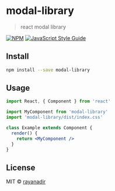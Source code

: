 # modal-library

> react modal library

[![NPM](https://img.shields.io/npm/v/modal-library.svg)](https://www.npmjs.com/package/modal-library) [![JavaScript Style Guide](https://img.shields.io/badge/code_style-standard-brightgreen.svg)](https://standardjs.com)

## Install

```bash
npm install --save modal-library
```

## Usage

```jsx
import React, { Component } from 'react'

import MyComponent from 'modal-library'
import 'modal-library/dist/index.css'

class Example extends Component {
  render() {
    return <MyComponent />
  }
}
```

## License

MIT © [rayanadir](https://github.com/rayanadir)
